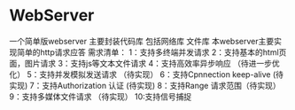 # WebServer
一个简单版webserver 主要封装代码库 包括网络库 文件库 
本webserver主要实现简单的http请求应答
需求清单：
1：支持多终端并发请求
2：支持基本的html页面，图片请求
3：支持js等文本文件请求
4：支持高效率异步响应   （待进一步优化）
5：支持并发模拟发送请求 （待实现）
6：支持Cpnnection keep-alive (待实现)
7：支持Authorization 认证 (待实现)
8：支持Range 请求范围（待实现）
9：支持多媒体文件请求 （待实现）
10:支持信号捕捉
